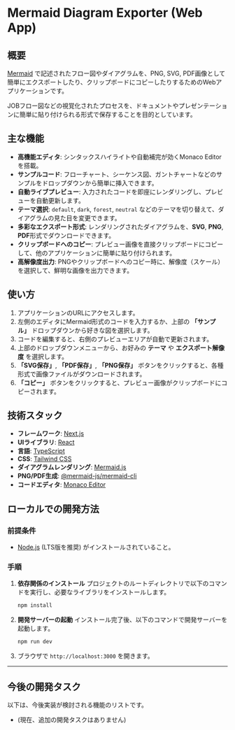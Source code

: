 # Mermaid Diagram Exporter (Web App)

## 概要

[Mermaid](https://mermaid-js.github.io/mermaid/#/) で記述されたフロー図やダイアグラムを、PNG, SVG, PDF画像として簡単にエクスポートしたり、クリップボードにコピーしたりするためのWebアプリケーションです。

JOBフロー図などの視覚化されたプロセスを、ドキュメントやプレゼンテーションに簡単に貼り付けられる形式で保存することを目的としています。

## 主な機能

- **高機能エディタ**: シンタックスハイライトや自動補完が効くMonaco Editorを搭載。
- **サンプルコード**: フローチャート、シーケンス図、ガントチャートなどのサンプルをドロップダウンから簡単に挿入できます。
- **自動ライブプレビュー**: 入力されたコードを即座にレンダリングし、プレビューを自動更新します。
- **テーマ選択**: `default`, `dark`, `forest`, `neutral` などのテーマを切り替えて、ダイアグラムの見た目を変更できます。
- **多彩なエクスポート形式**: レンダリングされたダイアグラムを、**SVG**, **PNG**, **PDF**形式でダウンロードできます。
- **クリップボードへのコピー**: プレビュー画像を直接クリップボードにコピーして、他のアプリケーションに簡単に貼り付けられます。
- **高解像度出力**: PNGやクリップボードへのコピー時に、解像度（スケール）を選択して、鮮明な画像を出力できます。

## 使い方

1. アプリケーションのURLにアクセスします。
2. 左側のエディタにMermaid形式のコードを入力するか、上部の **「サンプル」** ドロップダウンから好きな図を選択します。
3. コードを編集すると、右側のプレビューエリアが自動で更新されます。
4. 上部のドロップダウンメニューから、お好みの **テーマ** や **エクスポート解像度** を選択します。
5. **「SVG保存」**, **「PDF保存」**, **「PNG保存」** ボタンをクリックすると、各種形式で画像ファイルがダウンロードされます。
6. **「コピー」** ボタンをクリックすると、プレビュー画像がクリップボードにコピーされます。

## 技術スタック

- **フレームワーク**: [Next.js](https://nextjs.org/)
- **UIライブラリ**: [React](https://react.dev/)
- **言語**: [TypeScript](https://www.typescriptlang.org/)
- **CSS**: [Tailwind CSS](https://tailwindcss.com/)
- **ダイアグラムレンダリング**: [Mermaid.js](https://mermaid-js.github.io/mermaid/#/)
- **PNG/PDF生成**: [@mermaid-js/mermaid-cli](https://github.com/mermaid-js/mermaid-cli)
- **コードエディタ**: [Monaco Editor](https://microsoft.github.io/monaco-editor/)

## ローカルでの開発方法

### 前提条件

- [Node.js](https://nodejs.org/) (LTS版を推奨) がインストールされていること。

### 手順

1.  **依存関係のインストール**
    プロジェクトのルートディレクトリで以下のコマンドを実行し、必要なライブラリをインストールします。
    ```bash
    npm install
    ```

2.  **開発サーバーの起動**
    インストール完了後、以下のコマンドで開発サーバーを起動します。
    ```bash
    npm run dev
    ```

3.  ブラウザで `http://localhost:3000` を開きます。

---

## 今後の開発タスク

以下は、今後実装が検討される機能のリストです。

- (現在、追加の開発タスクはありません)
